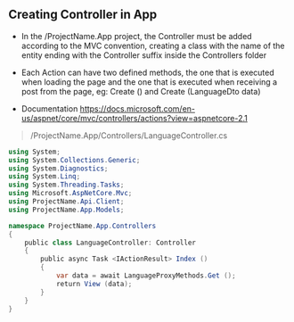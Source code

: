 
## Creating Controller in App

- In the /ProjectName.App project, the Controller must be added according to the MVC convention, creating a class with the name of the entity ending with the Controller suffix inside the Controllers folder

- Each Action can have two defined methods, the one that is executed when loading the page and the one that is executed when receiving a post from the page, eg: Create () and Create (LanguageDto data)

- Documentation https://docs.microsoft.com/en-us/aspnet/core/mvc/controllers/actions?view=aspnetcore-2.1

> /ProjectName.App/Controllers/LanguageController.cs

```csharp
using System;
using System.Collections.Generic;
using System.Diagnostics;
using System.Linq;
using System.Threading.Tasks;
using Microsoft.AspNetCore.Mvc;
using ProjectName.Api.Client;
using ProjectName.App.Models;

namespace ProjectName.App.Controllers
{
    public class LanguageController: Controller
    {
        public async Task <IActionResult> Index ()
        {
            var data = await LanguageProxyMethods.Get ();
            return View (data);
        }
    }
}

```